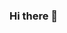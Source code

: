 ### Hi there 👋

<!--
**manavj1993/manavj1993** is a ✨ _special_ ✨ repository because its `README.md` (this file) appears on your GitHub profile.
Github Profile: https://github.com/manavj1993
Personal repo for study purposes
-->
